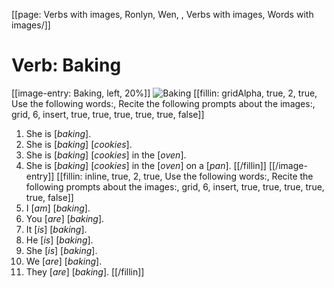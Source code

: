 [[page: Verbs with images, Ronlyn, Wen, , Verbs with images, Words with images/]]

# Verb: Baking
[[image-entry: Baking, left, 20%]]
![Baking](verb-bake.jpg)
[[fillin: gridAlpha, true, 2, true, Use the following words:, Recite the following prompts about the images:, grid, 6, insert, true, true, true, true, true, false]]
1. She is [_baking_].
1. She is [_baking_] [_cookies_].
1. She is [_baking_] [_cookies_] in the [_oven_].
1. She is [_baking_] [_cookies_] in the [_oven_] on a [_pan_].
[[/fillin]]
[[/image-entry]]
[[fillin: inline, true, 2, true, Use the following words:, Recite the following prompts about the images:, grid, 6, insert, true, true, true, true, true, false]]
1. I [_am_] [_baking_].
1. You [_are_] [_baking_].
1. It [_is_] [_baking_].
1. He [_is_] [_baking_].
1. She [_is_] [_baking_].
1. We [_are_] [_baking_].
1. They [_are_] [_baking_].
[[/fillin]]